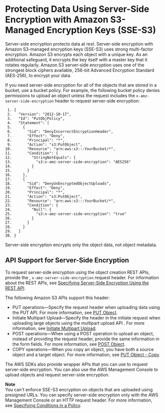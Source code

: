 # Protecting Data Using Server\-Side Encryption with Amazon S3\-Managed Encryption Keys \(SSE\-S3\)<a name="UsingServerSideEncryption"></a>

Server\-side encryption protects data at rest\. Server\-side encryption with Amazon S3\-managed encryption keys \(SSE\-S3\) uses strong multi\-factor encryption\. Amazon S3 encrypts each object with a unique key\. As an additional safeguard, it encrypts the key itself with a master key that it rotates regularly\. Amazon S3 server\-side encryption uses one of the strongest block ciphers available, 256\-bit Advanced Encryption Standard \(AES\-256\), to encrypt your data\.

If you need server\-side encryption for all of the objects that are stored in a bucket, use a bucket policy\. For example, the following bucket policy denies permissions to upload an object unless the request includes the `x-amz-server-side-encryption` header to request server\-side encryption:

```
 1. {
 2.   "Version": "2012-10-17",
 3.   "Id": "PutObjPolicy",
 4.   "Statement": [
 5.     {
 6.       "Sid": "DenyIncorrectEncryptionHeader",
 7.       "Effect": "Deny",
 8.       "Principal": "*",
 9.       "Action": "s3:PutObject",
10.       "Resource": "arn:aws:s3:::YourBucket/*",
11.       "Condition": {
12.         "StringNotEquals": {
13.           "s3:x-amz-server-side-encryption": "AES256"
14.         }
15.       }
16.     },
17.     {
18.       "Sid": "DenyUnEncryptedObjectUploads",
19.       "Effect": "Deny",
20.       "Principal": "*",
21.       "Action": "s3:PutObject",
22.       "Resource": "arn:aws:s3:::YourBucket/*",
23.       "Condition": {
24.         "Null": {
25.           "s3:x-amz-server-side-encryption": "true"
26.         }
27.       }
28.     }
29.   ]
30. }
```

Server\-side encryption encrypts only the object data, not object metadata\. 

## API Support for Server\-Side Encryption<a name="APISupportforServer-SideEncryption"></a>

To request server\-side encryption using the object creation REST APIs, provide the , `x-amz-server-side-encryption` request header\. For information about the REST APIs, see [Specifying Server\-Side Encryption Using the REST API](SSEUsingRESTAPI.md)\.

The following Amazon S3 APIs support this header:
+ PUT operations—Specify the request header when uploading data using the PUT API\. For more information, see [PUT Object](http://docs.aws.amazon.com/AmazonS3/latest/API/RESTObjectPUT.html)\.
+ Initiate Multipart Upload—Specify the header in the initiate request when uploading large objects using the multipart upload API \. For more information, see [Initiate Multipart Upload](http://docs.aws.amazon.com/AmazonS3/latest/API/mpUploadInitiate.html)\.
+ POST operations—When using a POST operation to upload an object, instead of providing the request header, provide the same information in the form fields\. For more information, see [POST Object](http://docs.aws.amazon.com/AmazonS3/latest/API/RESTObjectPOST.html)\.
+ COPY operations—When you copy an object, you have both a source object and a target object\. For more information, see [PUT Object \- Copy](http://docs.aws.amazon.com/AmazonS3/latest/API/RESTObjectCOPY.html)\.

The AWS SDKs also provide wrapper APIs that you can use to request server\-side encryption\. You can also use the AWS Management Console to upload objects and request server\-side encryption\.

**Note**  
You can't enforce SSE\-S3 encryption on  objects that are uploaded using presigned URLs\. You can specify server\-side encryption only with the AWS Management Console or an HTTP request header\. For more information, see [Specifying Conditions in a Policy](amazon-s3-policy-keys.md)\.
